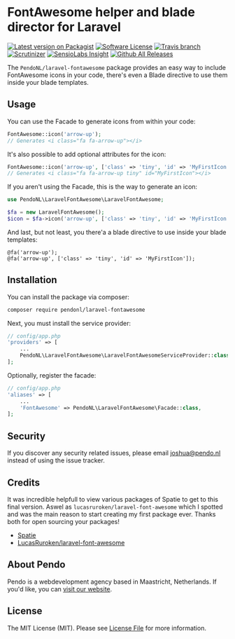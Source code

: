 # FontAwesome helper and blade director for Laravel

[![Latest version on Packagist](https://img.shields.io/packagist/v/pendonl/laravel-fontawesome.svg?style=flat-square)](https://packagist.org/packages/pendonl/laravel-fontawesome)
[![Software License](https://img.shields.io/badge/license-MIT-brightgreen.svg?style=flat-square)](LICENSE)
[![Travis branch](https://img.shields.io/travis/PendoNL/laravel-fontawesome/master.svg)](https://travis-ci.org/PendoNL/laravel-fontawesome)
[![Scrutinizer](https://img.shields.io/scrutinizer/g/PendoNL/laravel-fontawesome.svg)](https://scrutinizer-ci.com/g/PendoNL/laravel-fontawesome/)
[![SensioLabs Insight](https://img.shields.io/sensiolabs/i/e660c560-9d50-43e3-9be1-e556ba78f189.svg)](https://insight.sensiolabs.com/projects/e660c560-9d50-43e3-9be1-e556ba78f189)
[![Github All Releases](https://img.shields.io/github/downloads/pendo/laravel-fontawesome/total.svg)](https://github.com/pendonl/laravel-fontawesome)

The `PendoNL/laravel-fontawesome` package provides an easy way to include FontAwesome icons in your code, there's even a Blade directive to use them inside your blade templates.

## Usage

You can use the Facade to generate icons from within your code:

```php
FontAwesome::icon('arrow-up');
// Generates <i class="fa fa-arrow-up"></i>
```

It's also possible to add optional attributes for the icon:

```php
FontAwesome::icon('arrow-up', ['class' => 'tiny', 'id' => 'MyFirstIcon']);
// Generates <i class="fa fa-arrow-up tiny" id="MyFirstIcon"></i>
```

If you aren't using the Facade, this is the way to generate an icon:

```php
use PendoNL\LaravelFontAwesome\LaravelFontAwesome;

$fa = new LaravelFontAwesome();
$icon = $fa->icon('arrow-up', ['class' => 'tiny', 'id' => 'MyFirstIcon']);
```

And last, but not least, you there'a a blade directive to use inside your blade templates:

```code
@fa('arrow-up');
@fa('arrow-up', ['class' => 'tiny', 'id' => 'MyFirstIcon']);
```


## Installation

You can install the package via composer:

``` bash
composer require pendonl/laravel-fontawesome
```

Next, you must install the service provider:

```php
// config/app.php
'providers' => [
    ...
    PendoNL\LaravelFontAwesome\LaravelFontAwesomeServiceProvider::class,
];
```

Optionally, register the facade:

```php
// config/app.php
'aliases' => [
    ...
    'FontAwesome' => PendoNL\LaravelFontAwesome\Facade::class,
];
```

## Security

If you discover any security related issues, please email joshua@pendo.nl instead of using the issue tracker.

## Credits

It was incredible helpfull to view various packages of Spatie to get to this final version. Aswel as `lucasruroken/laravel-font-awesome` which I spotted and was the main reason to start creating my first package ever. Thanks both for open sourcing your packages!

- [Spatie](https://github.com/spatie)
- [LucasRuroken/laravel-font-awesome](https://github.com/lucasruroken/laravel-font-awesome)

## About Pendo
Pendo is a webdevelopment agency based in Maastricht, Netherlands. If you'd like, you can [visit our website](https://pendo.nl).

## License

The MIT License (MIT). Please see [License File](LICENSE) for more information.
